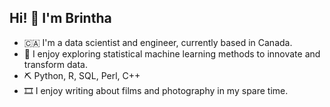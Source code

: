 ## Hi! 👋 I'm Brintha

- 🇨🇦 I'm a data scientist and engineer, currently based in Canada.
- 🔬 I enjoy exploring statistical machine learning methods to innovate and transform data.
- ⛏️ Python, R, SQL, Perl, C++
- 🎞️ I enjoy writing about films and photography in my spare time. 

